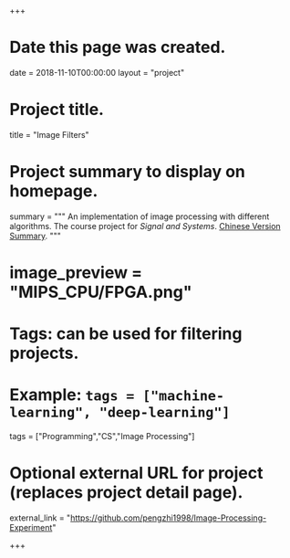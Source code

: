 +++
# Date this page was created.
date = 2018-11-10T00:00:00
layout = "project"

# Project title.
title = "Image Filters"

# Project summary to display on homepage.
summary = """
 An implementation of image processing with different algorithms. The course project for *Signal and Systems*. [Chinese Version Summary](./Report.pdf).
 """
 
# image_preview = "MIPS_CPU/FPGA.png"

# Tags: can be used for filtering projects.
# Example: `tags = ["machine-learning", "deep-learning"]`
tags = ["Programming","CS","Image Processing"]

# Optional external URL for project (replaces project detail page).
external_link = "https://github.com/pengzhi1998/Image-Processing-Experiment"

+++



